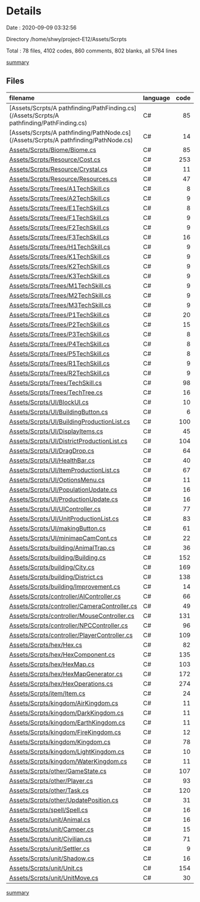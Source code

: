 # Details

Date : 2020-09-09 03:32:56

Directory /home/shwy/project-E12/Assets/Scrpts

Total : 78 files,  4102 codes, 860 comments, 802 blanks, all 5764 lines

[summary](results.md)

## Files
| filename | language | code | comment | blank | total |
| :--- | :--- | ---: | ---: | ---: | ---: |
| [Assets/Scrpts/A pathfinding/PathFinding.cs](/Assets/Scrpts/A pathfinding/PathFinding.cs) | C# | 85 | 12 | 11 | 108 |
| [Assets/Scrpts/A pathfinding/PathNode.cs](/Assets/Scrpts/A pathfinding/PathNode.cs) | C# | 14 | 0 | 4 | 18 |
| [Assets/Scrpts/Biome/Biome.cs](/Assets/Scrpts/Biome/Biome.cs) | C# | 85 | 17 | 9 | 111 |
| [Assets/Scrpts/Resource/Cost.cs](/Assets/Scrpts/Resource/Cost.cs) | C# | 253 | 138 | 25 | 416 |
| [Assets/Scrpts/Resource/Crystal.cs](/Assets/Scrpts/Resource/Crystal.cs) | C# | 11 | 0 | 3 | 14 |
| [Assets/Scrpts/Resource/Resources.cs](/Assets/Scrpts/Resource/Resources.cs) | C# | 47 | 2 | 4 | 53 |
| [Assets/Scrpts/Trees/A1TechSkill.cs](/Assets/Scrpts/Trees/A1TechSkill.cs) | C# | 8 | 0 | 2 | 10 |
| [Assets/Scrpts/Trees/A2TechSkill.cs](/Assets/Scrpts/Trees/A2TechSkill.cs) | C# | 9 | 0 | 2 | 11 |
| [Assets/Scrpts/Trees/E1TechSkill.cs](/Assets/Scrpts/Trees/E1TechSkill.cs) | C# | 8 | 0 | 3 | 11 |
| [Assets/Scrpts/Trees/F1TechSkill.cs](/Assets/Scrpts/Trees/F1TechSkill.cs) | C# | 9 | 0 | 2 | 11 |
| [Assets/Scrpts/Trees/F2TechSkill.cs](/Assets/Scrpts/Trees/F2TechSkill.cs) | C# | 9 | 0 | 2 | 11 |
| [Assets/Scrpts/Trees/F3TechSkill.cs](/Assets/Scrpts/Trees/F3TechSkill.cs) | C# | 16 | 1 | 3 | 20 |
| [Assets/Scrpts/Trees/H1TechSkill.cs](/Assets/Scrpts/Trees/H1TechSkill.cs) | C# | 9 | 0 | 2 | 11 |
| [Assets/Scrpts/Trees/K1TechSkill.cs](/Assets/Scrpts/Trees/K1TechSkill.cs) | C# | 9 | 0 | 2 | 11 |
| [Assets/Scrpts/Trees/K2TechSkill.cs](/Assets/Scrpts/Trees/K2TechSkill.cs) | C# | 9 | 0 | 2 | 11 |
| [Assets/Scrpts/Trees/K3TechSkill.cs](/Assets/Scrpts/Trees/K3TechSkill.cs) | C# | 9 | 0 | 2 | 11 |
| [Assets/Scrpts/Trees/M1TechSkill.cs](/Assets/Scrpts/Trees/M1TechSkill.cs) | C# | 9 | 0 | 2 | 11 |
| [Assets/Scrpts/Trees/M2TechSkill.cs](/Assets/Scrpts/Trees/M2TechSkill.cs) | C# | 9 | 0 | 2 | 11 |
| [Assets/Scrpts/Trees/M3TechSkill.cs](/Assets/Scrpts/Trees/M3TechSkill.cs) | C# | 9 | 0 | 2 | 11 |
| [Assets/Scrpts/Trees/P1TechSkill.cs](/Assets/Scrpts/Trees/P1TechSkill.cs) | C# | 20 | 0 | 3 | 23 |
| [Assets/Scrpts/Trees/P2TechSkill.cs](/Assets/Scrpts/Trees/P2TechSkill.cs) | C# | 15 | 1 | 3 | 19 |
| [Assets/Scrpts/Trees/P3TechSkill.cs](/Assets/Scrpts/Trees/P3TechSkill.cs) | C# | 8 | 0 | 2 | 10 |
| [Assets/Scrpts/Trees/P4TechSkill.cs](/Assets/Scrpts/Trees/P4TechSkill.cs) | C# | 8 | 0 | 2 | 10 |
| [Assets/Scrpts/Trees/P5TechSkill.cs](/Assets/Scrpts/Trees/P5TechSkill.cs) | C# | 8 | 0 | 2 | 10 |
| [Assets/Scrpts/Trees/R1TechSkill.cs](/Assets/Scrpts/Trees/R1TechSkill.cs) | C# | 9 | 0 | 2 | 11 |
| [Assets/Scrpts/Trees/R2TechSkill.cs](/Assets/Scrpts/Trees/R2TechSkill.cs) | C# | 9 | 0 | 2 | 11 |
| [Assets/Scrpts/Trees/TechSkill.cs](/Assets/Scrpts/Trees/TechSkill.cs) | C# | 98 | 4 | 8 | 110 |
| [Assets/Scrpts/Trees/TechTree.cs](/Assets/Scrpts/Trees/TechTree.cs) | C# | 16 | 0 | 4 | 20 |
| [Assets/Scrpts/UI/BlockUI.cs](/Assets/Scrpts/UI/BlockUI.cs) | C# | 10 | 0 | 2 | 12 |
| [Assets/Scrpts/UI/BuildingButton.cs](/Assets/Scrpts/UI/BuildingButton.cs) | C# | 6 | 0 | 3 | 9 |
| [Assets/Scrpts/UI/BuildingProductionList.cs](/Assets/Scrpts/UI/BuildingProductionList.cs) | C# | 100 | 25 | 31 | 156 |
| [Assets/Scrpts/UI/DisplayItems.cs](/Assets/Scrpts/UI/DisplayItems.cs) | C# | 45 | 2 | 11 | 58 |
| [Assets/Scrpts/UI/DistrictProductionList.cs](/Assets/Scrpts/UI/DistrictProductionList.cs) | C# | 104 | 19 | 30 | 153 |
| [Assets/Scrpts/UI/DragDrop.cs](/Assets/Scrpts/UI/DragDrop.cs) | C# | 64 | 12 | 16 | 92 |
| [Assets/Scrpts/UI/HealthBar.cs](/Assets/Scrpts/UI/HealthBar.cs) | C# | 40 | 1 | 7 | 48 |
| [Assets/Scrpts/UI/ItemProductionList.cs](/Assets/Scrpts/UI/ItemProductionList.cs) | C# | 67 | 18 | 18 | 103 |
| [Assets/Scrpts/UI/OptionsMenu.cs](/Assets/Scrpts/UI/OptionsMenu.cs) | C# | 11 | 0 | 3 | 14 |
| [Assets/Scrpts/UI/PopulationUpdate.cs](/Assets/Scrpts/UI/PopulationUpdate.cs) | C# | 16 | 0 | 2 | 18 |
| [Assets/Scrpts/UI/ProductionUpdate.cs](/Assets/Scrpts/UI/ProductionUpdate.cs) | C# | 16 | 0 | 2 | 18 |
| [Assets/Scrpts/UI/UIController.cs](/Assets/Scrpts/UI/UIController.cs) | C# | 77 | 2 | 5 | 84 |
| [Assets/Scrpts/UI/UnitProductionList.cs](/Assets/Scrpts/UI/UnitProductionList.cs) | C# | 83 | 17 | 20 | 120 |
| [Assets/Scrpts/UI/makingButton.cs](/Assets/Scrpts/UI/makingButton.cs) | C# | 61 | 5 | 11 | 77 |
| [Assets/Scrpts/UI/minimapCamCont.cs](/Assets/Scrpts/UI/minimapCamCont.cs) | C# | 22 | 5 | 4 | 31 |
| [Assets/Scrpts/building/AnimalTrap.cs](/Assets/Scrpts/building/AnimalTrap.cs) | C# | 36 | 4 | 7 | 47 |
| [Assets/Scrpts/building/Building.cs](/Assets/Scrpts/building/Building.cs) | C# | 152 | 24 | 24 | 200 |
| [Assets/Scrpts/building/City.cs](/Assets/Scrpts/building/City.cs) | C# | 169 | 26 | 35 | 230 |
| [Assets/Scrpts/building/District.cs](/Assets/Scrpts/building/District.cs) | C# | 138 | 20 | 18 | 176 |
| [Assets/Scrpts/building/Improvement.cs](/Assets/Scrpts/building/Improvement.cs) | C# | 14 | 10 | 2 | 26 |
| [Assets/Scrpts/controller/AIController.cs](/Assets/Scrpts/controller/AIController.cs) | C# | 66 | 3 | 20 | 89 |
| [Assets/Scrpts/controller/CameraController.cs](/Assets/Scrpts/controller/CameraController.cs) | C# | 49 | 5 | 17 | 71 |
| [Assets/Scrpts/controller/MouseController.cs](/Assets/Scrpts/controller/MouseController.cs) | C# | 131 | 21 | 41 | 193 |
| [Assets/Scrpts/controller/NPCController.cs](/Assets/Scrpts/controller/NPCController.cs) | C# | 96 | 6 | 9 | 111 |
| [Assets/Scrpts/controller/PlayerController.cs](/Assets/Scrpts/controller/PlayerController.cs) | C# | 109 | 74 | 15 | 198 |
| [Assets/Scrpts/hex/Hex.cs](/Assets/Scrpts/hex/Hex.cs) | C# | 82 | 22 | 17 | 121 |
| [Assets/Scrpts/hex/HexComponent.cs](/Assets/Scrpts/hex/HexComponent.cs) | C# | 135 | 65 | 25 | 225 |
| [Assets/Scrpts/hex/HexMap.cs](/Assets/Scrpts/hex/HexMap.cs) | C# | 103 | 28 | 52 | 183 |
| [Assets/Scrpts/hex/HexMapGenerator.cs](/Assets/Scrpts/hex/HexMapGenerator.cs) | C# | 172 | 9 | 18 | 199 |
| [Assets/Scrpts/hex/HexOperations.cs](/Assets/Scrpts/hex/HexOperations.cs) | C# | 274 | 70 | 67 | 411 |
| [Assets/Scrpts/item/Item.cs](/Assets/Scrpts/item/Item.cs) | C# | 24 | 0 | 4 | 28 |
| [Assets/Scrpts/kingdom/AirKingdom.cs](/Assets/Scrpts/kingdom/AirKingdom.cs) | C# | 11 | 5 | 2 | 18 |
| [Assets/Scrpts/kingdom/DarkKingdom.cs](/Assets/Scrpts/kingdom/DarkKingdom.cs) | C# | 11 | 1 | 2 | 14 |
| [Assets/Scrpts/kingdom/EarthKingdom.cs](/Assets/Scrpts/kingdom/EarthKingdom.cs) | C# | 11 | 4 | 2 | 17 |
| [Assets/Scrpts/kingdom/FireKingdom.cs](/Assets/Scrpts/kingdom/FireKingdom.cs) | C# | 12 | 1 | 5 | 18 |
| [Assets/Scrpts/kingdom/Kingdom.cs](/Assets/Scrpts/kingdom/Kingdom.cs) | C# | 78 | 7 | 16 | 101 |
| [Assets/Scrpts/kingdom/LightKingdom.cs](/Assets/Scrpts/kingdom/LightKingdom.cs) | C# | 10 | 4 | 2 | 16 |
| [Assets/Scrpts/kingdom/WaterKingdom.cs](/Assets/Scrpts/kingdom/WaterKingdom.cs) | C# | 11 | 4 | 2 | 17 |
| [Assets/Scrpts/other/GameState.cs](/Assets/Scrpts/other/GameState.cs) | C# | 107 | 13 | 20 | 140 |
| [Assets/Scrpts/other/Player.cs](/Assets/Scrpts/other/Player.cs) | C# | 93 | 44 | 12 | 149 |
| [Assets/Scrpts/other/Task.cs](/Assets/Scrpts/other/Task.cs) | C# | 120 | 15 | 24 | 159 |
| [Assets/Scrpts/other/UpdatePosition.cs](/Assets/Scrpts/other/UpdatePosition.cs) | C# | 31 | 4 | 3 | 38 |
| [Assets/Scrpts/spell/Spell.cs](/Assets/Scrpts/spell/Spell.cs) | C# | 16 | 3 | 6 | 25 |
| [Assets/Scrpts/unit/Animal.cs](/Assets/Scrpts/unit/Animal.cs) | C# | 16 | 0 | 3 | 19 |
| [Assets/Scrpts/unit/Camper.cs](/Assets/Scrpts/unit/Camper.cs) | C# | 15 | 1 | 2 | 18 |
| [Assets/Scrpts/unit/Civilian.cs](/Assets/Scrpts/unit/Civilian.cs) | C# | 71 | 14 | 16 | 101 |
| [Assets/Scrpts/unit/Settler.cs](/Assets/Scrpts/unit/Settler.cs) | C# | 9 | 0 | 2 | 11 |
| [Assets/Scrpts/unit/Shadow.cs](/Assets/Scrpts/unit/Shadow.cs) | C# | 16 | 3 | 3 | 22 |
| [Assets/Scrpts/unit/Unit.cs](/Assets/Scrpts/unit/Unit.cs) | C# | 154 | 38 | 28 | 220 |
| [Assets/Scrpts/unit/UnitMove.cs](/Assets/Scrpts/unit/UnitMove.cs) | C# | 30 | 31 | 4 | 65 |

[summary](results.md)